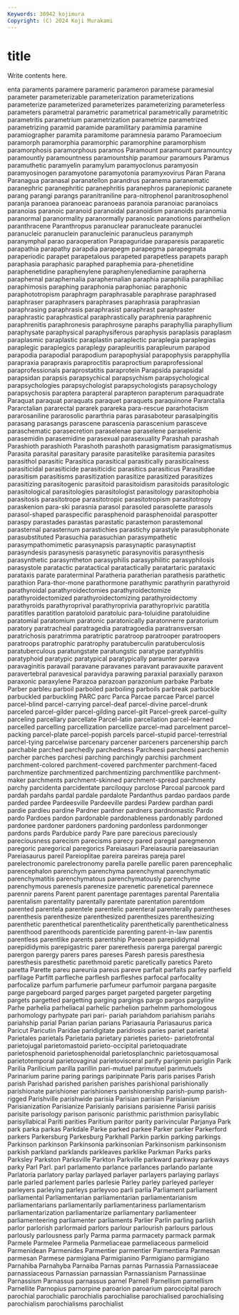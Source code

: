 ```yaml
---
Keywords: 30942 kojimura
Copyright: (C) 2024 Koji Murakami
---
```


# title

Write contents here.



enta paraments paramere parameric parameron paramese paramesial parameter
parameterizable parameterization parameterizations parameterize parameterized parameterizes parameterizing parameterless parameters parametral
parametric parametrical parametrically parametritic parametritis parametrium parametrization parametrize parametrized parametrizing
paramid paramide paramilitary paramimia paramine paramiographer paramita paramitome paramnesia paramo
Paramoecium paramorph paramorphia paramorphic paramorphine paramorphism paramorphosis paramorphous paramos Paramount
paramount paramountcy paramountly paramountness paramountship paramour paramours Paramus paramuthetic paramyelin
paramylum paramyoclonus paramyosin paramyosinogen paramyotone paramyotonia paramyxovirus Paran Parana Paranagua
paranasal paranatellon parandrus paranema paranematic paranephric paranephritic paranephritis paranephros paranepionic
paranete parang parangi parangs paranitraniline para-nitrophenol paranitrosophenol paranja paranoea paranoeac
paranoeas paranoia paranoiac paranoiacs paranoias paranoic paranoid paranoidal paranoidism paranoids
paranomia paranormal paranormality paranormally paranosic paranotions paranthelion paranthracene Paranthropus paranuclear
paranucleate paranuclei paranucleic paranuclein paranucleinic paranucleus paranymph paranymphal parao paraoperation
Parapaguridae paraparesis paraparetic parapathia parapathy parapdia parapegm parapegma parapegmata paraperiodic
parapet parapetalous parapeted parapetless parapets paraph paraphasia paraphasic paraphed paraphemia
para-phenetidine paraphenetidine paraphenylene paraphenylenediamine parapherna paraphernal paraphernalia paraphernalian paraphia paraphilia
paraphiliac paraphimosis paraphing paraphonia paraphoniac paraphonic paraphototropism paraphragm paraphrasable paraphrase
paraphrased paraphraser paraphrasers paraphrases paraphrasia paraphrasian paraphrasing paraphrasis paraphrasist paraphrast
paraphraster paraphrastic paraphrastical paraphrastically paraphrenia paraphrenic paraphrenitis paraphronesis paraphrosyne paraphs
paraphyllia paraphyllium paraphysate paraphysical paraphysiferous paraphysis paraplasis paraplasm paraplasmic paraplastic
paraplastin paraplectic paraplegia paraplegias paraplegic paraplegics paraplegy parapleuritis parapleurum parapod
parapodia parapodial parapodium parapophysial parapophysis parapphyllia parapraxia parapraxis paraproctitis paraproctium
paraprofessional paraprofessionals paraprostatitis paraprotein Parapsida parapsidal parapsidan parapsis parapsychical parapsychism
parapsychological parapsychologies parapsychologist parapsychologists parapsychology parapsychosis paraptera parapteral parapteron parapterum
paraquadrate Paraquat paraquat paraquats paraquet paraquets paraquinone Pararctalia Pararctalian pararectal
pararek parareka para-rescue pararhotacism pararosaniline pararosolic pararthria paras parasaboteur parasalpingitis
parasang parasangs parascene parascenia parascenium parasceve paraschematic parasecretion paraselenae paraselene
paraselenic parasemidin parasemidine parasexual parasexuality Parashah parashah Parashioth parashioth Parashoth
parashoth parasigmatism parasigmatismus Parasita parasital parasitary parasite parasitelike parasitemia parasites
parasithol parasitic Parasitica parasitical parasitically parasiticalness parasiticidal parasiticide parasiticidic parasitics
parasiticus Parasitidae parasitism parasitisms parasitization parasitize parasitized parasitizes parasitizing parasitogenic
parasitoid parasitoidism parasitoids parasitologic parasitological parasitologies parasitologist parasitology parasitophobia parasitosis
parasitotrope parasitotropic parasitotropism parasitotropy paraskenion para-ski parasnia parasol parasoled parasolette
parasols parasol-shaped paraspecific parasphenoid parasphenoidal paraspotter paraspy parastades parastas parastatic
parastemon parastemonal parasternal parasternum parastichies parastichy parastyle parasubphonate parasubstituted Parasuchia
parasuchian parasympathetic parasympathomimetic parasynapsis parasynaptic parasynaptist parasyndesis parasynesis parasynetic parasynovitis
parasynthesis parasynthetic parasyntheton parasyphilis parasyphilitic parasyphilosis parasystole paratactic paratactical paratactically
paratartaric parataxic parataxis parate paraterminal Paratheria paratherian parathesis parathetic parathion
Para-thor-mone parathormone parathymic parathyrin parathyroid parathyroidal parathyroidectomies parathyroidectomize parathyroidectomized parathyroidectomizing
parathyroidectomy parathyroids parathyroprival parathyroprivia parathyroprivic paratitla paratitles paratitlon paratoloid paratoluic
para-toluidine paratoluidine paratomial paratomium paratonic paratonically paratonnerre paratorium paratory paratracheal
paratragedia paratragoedia paratransversan paratrichosis paratrimma paratriptic paratroop paratrooper paratroopers paratroops
paratrophic paratrophy paratuberculin paratuberculosis paratuberculous paratungstate paratungstic paratype paratyphlitis paratyphoid
paratypic paratypical paratypically paraunter parava paravaginitis paravail paravane paravanes paravant
paravauxite paravent paravertebral paravesical paravidya parawing paraxial paraxially paraxon paraxonic
paraxylene Parazoa parazoan parazonium parbake Parbate Parber parbleu parboil parboiled
parboiling parboils parbreak parbuckle parbuckled parbuckling PARC parc Parca Parcae
parcae Parcel parcel parcel-blind parcel-carrying parcel-deaf parcel-divine parcel-drunk parceled parcel-gilder
parcel-gilding parcel-gilt Parcel-greek parcel-guilty parceling parcellary parcellate Parcel-latin parcellation parcel-learned
parcelled parcelling parcellization parcellize parcel-mad parcelment parcel-packing parcel-plate parcel-popish parcels
parcel-stupid parcel-terrestrial parcel-tying parcelwise parcenary parcener parceners parcenership parch parchable
parched parchedly parchedness Parcheesi parcheesi parchemin parcher parches parchesi parching
parchingly parchisi parchment parchment-colored parchment-covered parchmenter parchment-faced parchmentize parchmentized parchmentizing
parchmentlike parchment-maker parchments parchment-skinned parchment-spread parchmenty parchy parcidenta parcidentate parciloquy
parclose Parcoal parcook pard pardah pardahs pardal pardale pardalote Pardanthus
pardao pardaos parde parded pardee Pardeesville Pardeeville pardesi Pardew pardhan
pardi pardie pardieu pardine Pardner pardner pardners pardnomastic Pardo pardo
Pardoes pardon pardonable pardonableness pardonably pardoned pardonee pardoner pardoners pardoning
pardonless pardonmonger pardons pards Pardubice pardy Pare pare parecious pareciously
pareciousness parecism parecisms parecy pared paregal paregmenon paregoric paregorical paregorics
Pareiasauri Pareiasauria pareiasaurian Pareiasaurus pareil Pareioplitae pareira pareiras pareja parel
parelectronomic parelectronomy parella parelle parellic paren parencephalic parencephalon parenchym parenchyma
parenchymal parenchymatic parenchymatitis parenchymatous parenchymatously parenchyme parenchymous parenesis parenesize parenetic
parenetical parennece parennir parens Parent parent parentage parentages parental Parentalia
parentalism parentality parentally parentate parentation parentdom parented parentela parentele parentelic
parenteral parenterally parentheses parenthesis parenthesize parenthesized parenthesizes parenthesizing parenthetic parenthetical
parentheticality parenthetically parentheticalness parenthood parenthoods parenticide parenting parent-in-law parentis parentless
parentlike parents parentship Pareoean parepididymal parepididymis parepigastric parer parerethesis parerga
parergal parergic parergon parergy parers pares pareses Paresh paresis paresthesia
paresthesis paresthetic parethmoid paretic paretically paretics Pareto paretta Parette pareu
pareunia pareus pareve parfait parfaits parfey parfield parfilage Parfitt parfleche
parflesh parfleshes parfocal parfocality parfocalize parfum parfumerie parfumeur parfumoir pargana
pargasite parge pargeboard parged parges parget pargeted pargeter pargeting pargets
pargetted pargetting parging pargings pargo pargos pargyline Parhe parhelia parheliacal
parhelic parhelion parhelnm parhomologous parhomology parhypate pari pari- pariah pariahdom
pariahism pariahs pariahship parial Parian parian parians Pariasauria Pariasaurus parica
Paricut Paricutin Paridae paridigitate paridrosis paries pariet parietal Parietales parietals
Parietaria parietary parietes parieto- parietofrontal parietojugal parietomastoid parieto-occipital parietoquadrate parietosphenoid
parietosphenoidal parietosplanchnic parietosquamosal parietotemporal parietovaginal parietovisceral parify parigenin pariglin Parik
Parilia Parilicium parilla parillin pari-mutuel parimutuel parimutuels Parinarium parine paring
parings paripinnate Paris paris parises Parish parish Parishad parished parishen
parishes parishional parishionally parishionate parishioner parishioners parishionership parish-pump parish-rigged Parishville
parishwide parisia Parisian parisian Parisianism Parisianization Parisianize Parisianly parisians parisienne
Parisii parisis parisite parisology parison parisonic paristhmic paristhmion parisyllabic parisyllabical
Pariti parities Paritium paritor parity parivincular Parjanya Park park parka
parkas Parkdale Parke parked parkee Parker parker Parkerford parkers Parkersburg
Parkesburg Parkhall Parkin parkin parking parkings Parkinson parkinson Parkinsonia parkinsonian
Parkinsonism parkinsonism parkish parkland parklands parkleaves parklike Parkman Parks parks
Parksley Parkston Parksville Parkton Parkville parkward parkway parkways parky Parl
Parl. parl parlamento parlance parlances parlando parlante Parlatoria parlatory parlay
parlayed parlayer parlayers parlaying parlays parle parled parlement parles parlesie
Parley parley parleyed parleyer parleyers parleying parleys parleyvoo parli parlia
Parliament parliament parliamental Parliamentarian parliamentarian parliamentarianism parliamentarians parliamentarily parliamentariness parliamentarism
parliamentarization parliamentarize parliamentary parliamenteer parliamenteering parliamenter parliaments Parlier Parlin parling
parlish parlor parlorish parlormaid parlors parlour parlourish parlours parlous parlously
parlousness parly Parma parma parmacety parmack parmak Parmele Parmelee Parmelia
Parmeliaceae parmeliaceous parmelioid Parmenidean Parmenides Parmentier parmentier Parmentiera Parmesan parmesan
Parmese parmigiana Parmigianino Parmigiano parmigiano Parnahiba Parnahyba Parnaiba Parnas parnas
Parnassia Parnassiaceae parnassiaceous Parnassian parnassian Parnassianism Parnassiinae Parnassism Parnassus parnassus
parnel Parnell Parnellism parnellism Parnellite Parnopius parnorpine paroarion paroarium paroccipital
paroch parochial parochialic parochialis parochialise parochialised parochialising parochialism parochialisms parochialist
